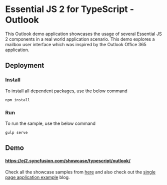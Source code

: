 # Essential JS 2 for TypeScript - Outlook

This Outlook demo application showcases the usage of several Essential JS 2 components in a real world application scenario. This demo explores a mailbox user interface which was inspired by the Outlook Office 365 application.

## Deployment

### Install

To install all dependent packages, use the below command

```
npm install
```

### Run

To run the sample, use the below command

```
gulp serve
```

## Demo

#### <a href="https://ej2.syncfusion.com/showcase/typescript/outlook/" target="_blank">https://ej2.syncfusion.com/showcase/typescript/outlook/</a>

Check all the showcase samples from <a href="https://ej2.syncfusion.com/home/index.html" target="_blank">here</a> and also check out the [single page application example](https://blog.syncfusion.com/post/single-page-application-example-using-essential-js-2.aspx) blog.
